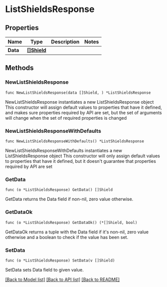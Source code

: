 # ListShieldsResponse

## Properties

Name | Type | Description | Notes
------------ | ------------- | ------------- | -------------
**Data** | [**[]Shield**](Shield.md) |  | 

## Methods

### NewListShieldsResponse

`func NewListShieldsResponse(data []Shield, ) *ListShieldsResponse`

NewListShieldsResponse instantiates a new ListShieldsResponse object
This constructor will assign default values to properties that have it defined,
and makes sure properties required by API are set, but the set of arguments
will change when the set of required properties is changed

### NewListShieldsResponseWithDefaults

`func NewListShieldsResponseWithDefaults() *ListShieldsResponse`

NewListShieldsResponseWithDefaults instantiates a new ListShieldsResponse object
This constructor will only assign default values to properties that have it defined,
but it doesn't guarantee that properties required by API are set

### GetData

`func (o *ListShieldsResponse) GetData() []Shield`

GetData returns the Data field if non-nil, zero value otherwise.

### GetDataOk

`func (o *ListShieldsResponse) GetDataOk() (*[]Shield, bool)`

GetDataOk returns a tuple with the Data field if it's non-nil, zero value otherwise
and a boolean to check if the value has been set.

### SetData

`func (o *ListShieldsResponse) SetData(v []Shield)`

SetData sets Data field to given value.



[[Back to Model list]](../README.md#documentation-for-models) [[Back to API list]](../README.md#documentation-for-api-endpoints) [[Back to README]](../README.md)


